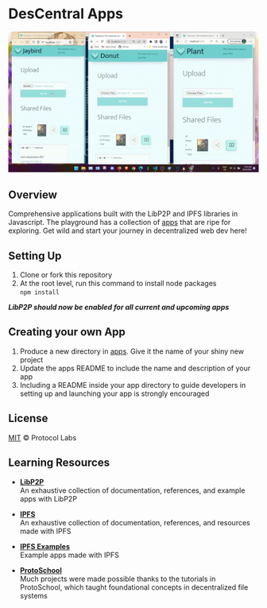 # DesCentral Apps
![Pasapasa preview](/apps/pasapasa-ipfs/_pasapasa-preview_.gif)  
## Overview
Comprehensive applications built with the LibP2P and IPFS libraries in Javascript. The playground has a collection of [apps](/apps) that are ripe for exploring. Get wild and start your journey in decentralized web dev here!

## Setting Up
1. Clone or fork this repository
2. At the root level, run this command to install node packages  
```npm install```

***LibP2P should now be enabled for all current and upcoming apps***

## Creating your own App
1. Produce a new directory in [apps](/apps). Give it the name of your shiny new project
2. Update the apps README to include the name and description of your app
3. Including a README inside your app directory to guide developers in setting up and launching your app is strongly encouraged

## License
[MIT](LICENSE) © Protocol Labs  

## Learning Resources
- **[LibP2P](https://github.com/libp2p)**  
An exhaustive collection of documentation, references, and example apps with LibP2P

- **[IPFS](https://github.com/ipfs)**  
An exhaustive collection of documentation, references, and resources made with IPFS

- **[IPFS Examples](https://github.com/ipfs-examples)**  
Example apps made with IPFS

- **[ProtoSchool](https://proto.school/)**  
Much projects were made possible thanks to the tutorials in ProtoSchool, which taught foundational concepts in decentralized file systems
